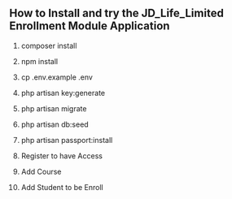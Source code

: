 ## How to Install and try the JD_Life_Limited Enrollment Module Application

1. composer install

2. npm install

3. cp .env.example .env

4. php artisan key:generate

5. php artisan migrate

6. php artisan db:seed

7. php artisan passport:install

8. Register to have Access

7. Add Course

6. Add Student to be Enroll
